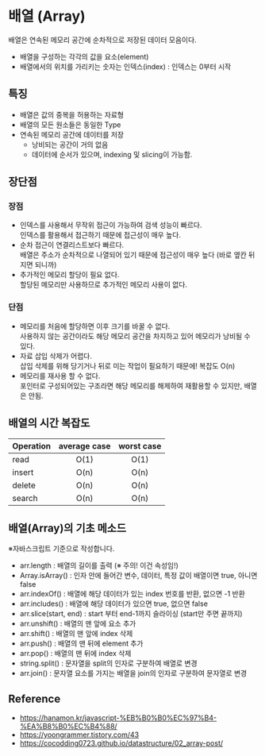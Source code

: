 # 배열 (Array)
배열은 연속된 메모리 공간에 순차적으로 저장된 데이터 모음이다.
- 배열을 구성하는 각각의 값을 요소(element)
- 배열에서의 위치를 가리키는 숫자는 인덱스(index) : 인덱스는 0부터 시작

## 특징
- 배열은 값의 중복을 허용하는 자료형
- 배열의 모든 원소들은 동일한 Type
- 연속된 메모리 공간에 데이터를 저장
  - 낭비되는 공간이 거의 없음
  - 데이터에 순서가 있으며, indexing 및 slicing이 가능함.

## 장단점
### 장점
- 인덱스를 사용해서 무작위 접근이 가능하여 검색 성능이 빠르다.<br/>
  인덱스를 활용해서 접근하기 때문에 접근성이 매우 높다.
- 순차 접근이 연결리스트보다 빠르다.<br/>
  배열은 주소가 순차적으로 나열되어 있기 때문에 접근성이 매우 높다 (바로 옆칸 뒤지면 되니까)
- 추가적인 메모리 할당이 필요 없다.<br/>
  할당된 메모리만 사용하므로 추가적인 메모리 사용이 없다.

### 단점
- 메모리를 처음에 할당하면 이후 크기를 바꿀 수 없다.<br/>
  사용하지 않는 공간이라도 해당 메모리 공간을 차지하고 있어 메모리가 낭비될 수 있다.
- 자료 삽입 삭제가 어렵다. <br/>
  삽입 삭제를 위해 당기거나 뒤로 미는 작업이 필요하기 때문에! 복잡도 O(n)
- 메모리를 재사용 할 수 없다. <br/>
  포인터로 구성되어있는 구조라면 해당 메모리를 해제하여 재활용할 수 있지만, 배열은 안됨.

## 배열의 시간 복잡도
| Operation | average case | worst case |
| :-------  |:--: |:--: |
| read      |O(1) |O(1)|
| insert    |O(n) |O(n)|
| delete    |O(n) |O(n)|
| search    |O(n) |O(n)|


## 배열(Array)의 기초 메소드
※자바스크립트 기준으로 작성합니다.
- arr.length : 배열의 길이를 출력 (※ 주의! 이건 속성임!)
- Array.isArray() : 인자 안에 들어간 변수, 데이터, 특정 값이 배열이면 true, 아니면 false
- arr.indexOf() : 배열에 해당 데이터가 있는 index 번호를 반환, 없으면 -1 반환
- arr.includes() : 배열에 해당 데이터가 있으면 true, 없으면 false
- arr.slice(start, end) : start 부터 end-1까지 슬라이싱 (start만 주면 끝까지)
- arr.unshift() : 배열의 맨 앞에 요소 추가
- arr.shift() : 배열의 맨 앞에 index 삭제 
- arr.push() : 배열의 맨 뒤에 element 추가
- arr.pop() : 배열의 맨 뒤에 index 삭제
- string.split() : 문자열을 split의 인자로 구분하여 배열로 변경
- arr.join() : 문자열 요소를 가지는 배열을 join의 인자로 구분하여 문자열로 변경 

## Reference
- https://hanamon.kr/javascript-%EB%B0%B0%EC%97%B4-%EA%B8%B0%EC%B4%88/
- https://yoongrammer.tistory.com/43
- https://cocodding0723.github.io/datastructure/02_array-post/
